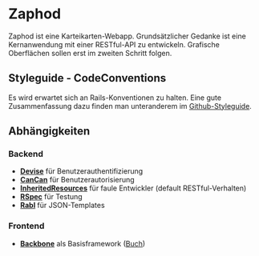 # Zaphod
Zaphod ist eine Karteikarten-Webapp. Grundsätzlicher Gedanke ist eine Kernanwendung mit einer RESTful-API zu entwickeln. Grafische Oberflächen sollen erst im zweiten Schritt folgen.

## Styleguide - CodeConventions
Es wird erwartet sich an Rails-Konventionen zu halten. Eine gute Zusammenfassung dazu finden man unteranderem im [Github-Styleguide].

## Abhängigkeiten
### Backend
* **[Devise]** für Benutzerauthentifizierung
* **[CanCan]** für Benutzerautorisierung
* **[InheritedResources]** für faule Entwickler (default RESTful-Verhalten)
* **[RSpec]** für Testung
* **[Rabl]** für JSON-Templates

### Frontend
* **[Backbone]** als Basisframework ([Buch])



[Devise]: https://github.com/plataformatec/devise
[CanCan]: https://github.com/ryanb/cancan
[InheritedResources]: https://github.com/josevalim/inherited_resources
[RSpec]: http://rspec.info/
[Rabl]: https://github.com/nesquena/rabl
[Github-Styleguide]: https://github.com/styleguide "GitHub coding styleguide"
[Backbone]: http://documentcloud.github.com/backbone/
[Buch]: http://addyosmani.github.com/backbone-fundamentals/